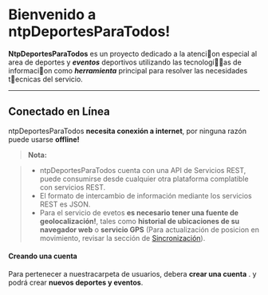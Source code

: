 Bienvenido a ntpDeportesParaTodos!
==============================

**NtpDeportesParaTodos** es un proyecto dedicado a la atencion especial al area de deportes y <i class="icon-location">**eventos**</i> deportivos utilizando las tecnologías de informacion como <i class="icon-cog">**herramienta**</i> principal para resolver las necesidades tecnicas del servicio. 


----------


Conectado en Línea
-------------

ntpDeportesParaTodos **necesita conexión a internet**, por ninguna razón puede usarse **offline!**

> **Nota:**

> - ntpDeportesParaTodos cuenta con una API de Servicios REST, puede consumirse desde cualquier otra plataforma complatible con servicios REST.
> - El formato de intercambio de información mediante los servicios REST es JSON.
> - Para el servicio de evetos **es necesario tener una fuente de geolocalización!**, tales como **historial de ubicaciones de su navegador web** o **servicio GPS** (Para actualización de posicion en movimiento, revisar la sección de [<i class="icon-refresh"></i> Sincronización](#Sincronización)).

#### <i class="icon-user"></i> Creando una cuenta

Para pertenecer a nuestra<i class="icon-folder-open"></i>carpeta de usuarios, debera <i class="icon-user"></i>**crear una cuenta** . y podrá crear <i class="icon-file"></i> **nuevos deportes y eventos**.